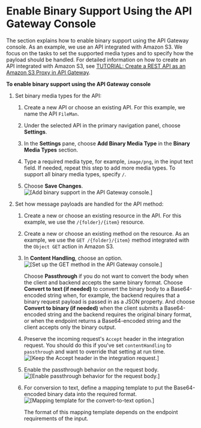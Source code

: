# Enable Binary Support Using the API Gateway Console<a name="api-gateway-payload-encodings-configure-with-console"></a>

The section explains how to enable binary support using the API Gateway console\. As an example, we use an API integrated with Amazon S3\. We focus on the tasks to set the supported media types and to specify how the payload should be handled\. For detailed information on how to create an API integrated with Amazon S3, see [TUTORIAL: Create a REST API as an Amazon S3 Proxy in API Gateway](integrating-api-with-aws-services-s3.md)\.

**To enable binary support using the API Gateway console**

1. Set binary media types for the API:

   1. Create a new API or choose an existing API\. For this example, we name the API `FileMan`\.

   1. Under the selected API in the primary navigation panel, choose **Settings**\.

   1. In the **Settings** pane, choose **Add Binary Media Type** in the **Binary Media Types** section\.

   1. Type a required media type, for example, `image/png`, in the input text field\. If needed, repeat this step to add more media types\. To support all binary media types, specify `/`\.

   1. Choose **Save Changes**\.  
![\[Add binary support in the API Gateway console.\]](http://docs.aws.amazon.com/apigateway/latest/developerguide/images/binary-support-set-binary-media-types-on-api.png)

1. Set how message payloads are handled for the API method:

   1. Create a new or choose an existing resource in the API\. For this example, we use the `/{folder}/{item}` resource\.

   1. Create a new or choose an existing method on the resource\. As an example, we use the `GET /{folder}/{item}` method integrated with the `Object GET` action in Amazon S3\. 

   1. In **Content Handling**, choose an option\.   
![\[Set up the GET method in the API Gateway console.\]](http://docs.aws.amazon.com/apigateway/latest/developerguide/images/binary-support-set-content-handling-on-method.png)

      Choose **Passthrough** if you do not want to convert the body when the client and backend accepts the same binary format\. Choose **Convert to text \(if needed\)** to convert the binary body to a Base64\-encoded string when, for example, the backend requires that a binary request payload is passed in as a JSON property\. And choose **Convert to binary \(if needed\)** when the client submits a Base64\-encoded string and the backend requires the original binary format, or when the endpoint returns a Base64\-encoded string and the client accepts only the binary output\.

   1. Preserve the incoming request's `Accept` header in the integration request\. You should do this if you've set `contentHandling` to `passthrough` and want to override that setting at run time\.  
![\[Keep the Accept header in the integration request.\]](http://docs.aws.amazon.com/apigateway/latest/developerguide/images/binary-support-preserve-incoming-accept-header.png)

   1. Enable the passthrough behavior on the request body\.  
![\[Enable passthrough behavior for the request body.\]](http://docs.aws.amazon.com/apigateway/latest/developerguide/images/binary-support-ensure-payload-passthrough-on-method.png)

   1. For conversion to text, define a mapping template to put the Base64\-encoded binary data into the required format\.  
![\[Mapping template for the convert-to-text option.\]](http://docs.aws.amazon.com/apigateway/latest/developerguide/images/binary-support-convert-to-text-mapping-template.png)

      The format of this mapping template depends on the endpoint requirements of the input\.